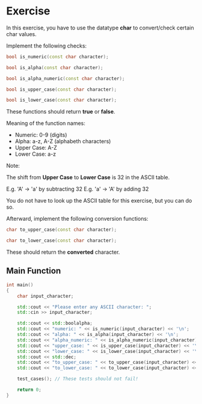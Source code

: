 # Exercise

In this exercise, you have to use the datatype **char** to convert/check certain char values.

Implement the following checks:

```cpp
bool is_numeric(const char character);

bool is_alpha(const char character);

bool is_alpha_numeric(const char character);

bool is_upper_case(const char character);

bool is_lower_case(const char character);
```

These functions should return **true** or **false**.

Meaning of the function names:

- Numeric: 0-9 (digits)
- Alpha: a-z, A-Z (alphabeth characters)
- Upper Case: A-Z
- Lower Case: a-z

Note:

The shift from **Upper Case** to **Lower Case** is 32 in the ASCII table.  

E.g. 'A' -> 'a' by subtracting 32
E.g. 'a' -> 'A' by adding 32

You do not have to look up the ASCII table for this exercise, but you can do so.

Afterward, implement the following conversion functions:

```cpp
char to_upper_case(const char character);

char to_lower_case(const char character);
```

These should return the **converted** character.

## Main Function

```cpp
int main()
{
    char input_character;

    std::cout << "Please enter any ASCII character: ";
    std::cin >> input_character;

    std::cout << std::boolalpha;
    std::cout << "numeric: " << is_numeric(input_character) << '\n';
    std::cout << "alpha: " << is_alpha(input_character) << '\n';
    std::cout << "alpha_numeric: " << is_alpha_numeric(input_character) << '\n';
    std::cout << "upper_case: " << is_upper_case(input_character) << '\n';
    std::cout << "lower_case: " << is_lower_case(input_character) << '\n';
    std::cout << std::dec;
    std::cout << "to_upper_case: " << to_upper_case(input_character) << '\n';
    std::cout << "to_lower_case: " << to_lower_case(input_character) << '\n';

    test_cases(); // These tests should not fail!

    return 0;
}
```
